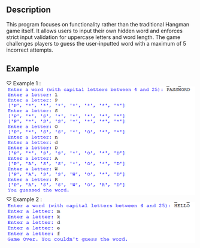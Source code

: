 ## Description
This program focuses on functionality rather than the traditional Hangman game itself. It allows users to input their own hidden word and enforces strict input validation for uppercase letters and word length. The game challenges players to guess the user-inputted word  with a maximum of 5 incorrect attempts.
## Example
♡ Example 1 :  
<img src="example.png">  
♡ Example 2 :  
<img src="example-2.png">
